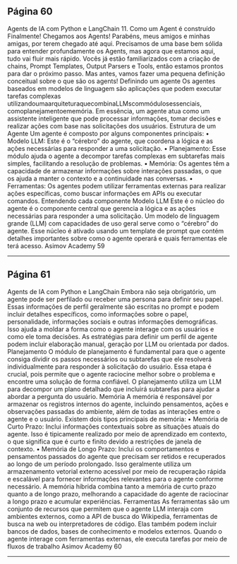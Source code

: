 ## Página 60

Agents de IA com Python e LangChain
11. Como um Agent é construído
Finalmente! Chegamos aos Agents! Parabéns, meus amigos e minhas amigas, por terem chegado até
aqui. Precisamos de uma base bem sólida para entender profundamente os Agents, mas agora que
estamos aqui, tudo vai fluir mais rápido. Vocês já estão familiarizados com a criação de chains, Prompt
Templates, Output Parsers e Tools, então estamos prontos para dar o próximo passo. Mas antes, vamos
fazer uma pequena definição conceitual sobre o que são os agents!
Definindo um agente
Os agentes baseados em modelos de linguagem são aplicações que podem executar tarefas complexas
utilizandoumaarquiteturaquecombinaLLMscommódulosessenciais, comoplanejamentoememória.
Em essência, um agente atua como um assistente inteligente que pode processar informações, tomar
decisões e realizar ações com base nas solicitações dos usuários.
Estrutura de um Agente
Um agente é composto por alguns componentes principais:
• Modelo LLM: Este é o “cérebro” do agente, que coordena a lógica e as ações necessárias para
responder a uma solicitação.
• Planejamento: Esse módulo ajuda o agente a decompor tarefas complexas em subtarefas mais
simples, facilitando a resolução de problemas.
• Memória: Os agentes têm a capacidade de armazenar informações sobre interações passadas,
o que os ajuda a manter o contexto e a continuidade nas conversas.
• Ferramentas: Os agentes podem utilizar ferramentas externas para realizar ações específicas,
como buscar informações em APIs ou executar comandos.
Entendendo cada componente
Modelo LLM
Este é o núcleo do agente é o componente central que gerencia a lógica e as ações necessárias para
responder a uma solicitação. Um modelo de linguagem grande (LLM) com capacidades de uso geral
serve como o “cérebro” do agente. Esse núcleo é ativado usando um template de prompt que contém
detalhes importantes sobre como o agente operará e quais ferramentas ele terá acesso.
Asimov Academy
59


---
## Página 61

Agents de IA com Python e LangChain
Embora não seja obrigatório, um agente pode ser perfilado ou receber uma persona para definir
seu papel. Essas informações de perfil geralmente são escritas no prompt e podem incluir detalhes
específicos, como informações sobre o papel, personalidade, informações sociais e outras informações
demográficas. Isso ajuda a moldar a forma como o agente interage com os usuários e como ele toma
decisões. As estratégias para definir um perfil de agente podem incluir elaboração manual, geração
por LLM ou orientada por dados.
Planejamento
O módulo de planejamento é fundamental para que o agente consiga dividir os passos necessários
ou subtarefas que ele resolverá individualmente para responder à solicitação do usuário. Essa etapa
é crucial, pois permite que o agente raciocine melhor sobre o problema e encontre uma solução de
forma confiável. O planejamento utiliza um LLM para decompor um plano detalhado que incluirá
subtarefas para ajudar a abordar a pergunta do usuário.
Memória
A memória é responsável por armazenar os registros internos do agente, incluindo pensamentos,
ações e observações passadas do ambiente, além de todas as interações entre o agente e o usuário.
Existem dois tipos principais de memória:
• Memória de Curto Prazo: Inclui informações contextuais sobre as situações atuais do agente.
Isso é tipicamente realizado por meio de aprendizado em contexto, o que significa que é curto e
finito devido a restrições de janela de contexto.
• Memória de Longo Prazo: Inclui os comportamentos e pensamentos passados do agente que
precisam ser retidos e recuperados ao longo de um período prolongado. Isso geralmente utiliza
um armazenamento vetorial externo acessível por meio de recuperação rápida e escalável para
fornecer informações relevantes para o agente conforme necessário.
A memória híbrida combina tanto a memória de curto prazo quanto a de longo prazo, melhorando a
capacidade do agente de raciocinar a longo prazo e acumular experiências.
Ferramentas
As ferramentas são um conjunto de recursos que permitem que o agente LLM interaja com ambientes
externos, como a API de busca do Wikipedia, ferramentas de busca na web ou interpretadores de
código. Elas também podem incluir bancos de dados, bases de conhecimento e modelos externos.
Quando o agente interage com ferramentas externas, ele executa tarefas por meio de fluxos de trabalho
Asimov Academy
60


---